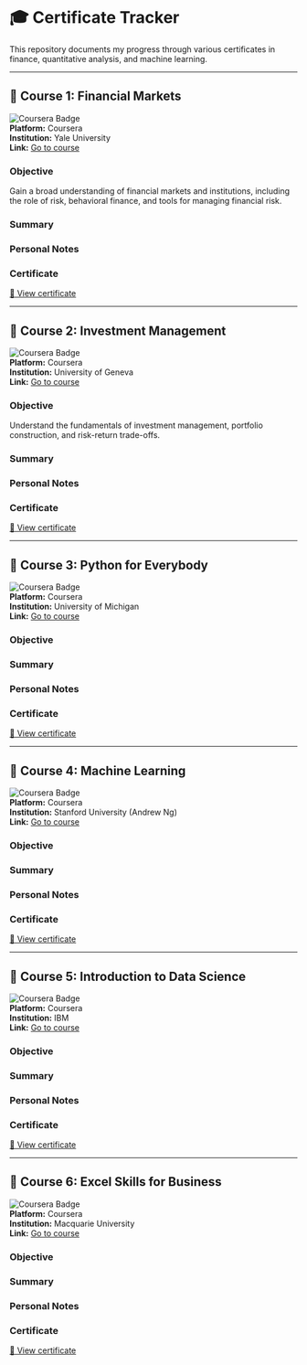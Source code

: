 # 🎓 Certificate Tracker

This repository documents my progress through various certificates in finance, quantitative analysis, and machine learning.

---

## 📘 Course 1: Financial Markets  
![Coursera Badge](https://img.shields.io/badge/Coursera-Financial_Markets-blue)  
**Platform:** Coursera  
**Institution:** Yale University  
**Link:** [Go to course](https://www.coursera.org/learn/financial-markets-global)

### Objective  
Gain a broad understanding of financial markets and institutions, including the role of risk, behavioral finance, and tools for managing financial risk.

### Summary  
<!-- Add summary here -->

### Personal Notes  
<!-- Add notes here -->

###  Certificate  
[📄 View certificate](certificates/financial_markets.pdf)

---

## 📘 Course 2: Investment Management  
![Coursera Badge](https://img.shields.io/badge/Coursera-Investment_Management-blue)  
**Platform:** Coursera  
**Institution:** University of Geneva  
**Link:** [Go to course](https://www.coursera.org/learn/investment-management)

### Objective  
Understand the fundamentals of investment management, portfolio construction, and risk-return trade-offs.

### Summary  
<!-- Add summary here -->

###  Personal Notes  
<!-- Add notes here -->

### Certificate  
[📄 View certificate](certificates/investment_management.pdf)

---

## 📘 Course 3: Python for Everybody  
![Coursera Badge](https://img.shields.io/badge/Coursera-Python_for_Everybody-blue)  
**Platform:** Coursera  
**Institution:** University of Michigan  
**Link:** [Go to course](https://www.coursera.org/specializations/python)

### Objective

### Summary  
<!-- Add summary here -->

###  Personal Notes  
<!-- Add notes here -->

### Certificate  
[📄 View certificate](certificates/python_for_everybody.pdf)

---

## 📘 Course 4: Machine Learning  
![Coursera Badge](https://img.shields.io/badge/Coursera-Machine_Learning-blue)  
**Platform:** Coursera  
**Institution:** Stanford University (Andrew Ng)  
**Link:** [Go to course](https://www.coursera.org/learn/machine-learning)

### Objective

### Summary  
<!-- Add summary here -->

###  Personal Notes  
<!-- Add notes here -->

### Certificate  
[📄 View certificate](certificates/machine_learning.pdf)

---

## 📘 Course 5: Introduction to Data Science  
![Coursera Badge](https://img.shields.io/badge/Coursera-Intro_to_Data_Science-blue)  
**Platform:** Coursera  
**Institution:** IBM  
**Link:** [Go to course](https://www.coursera.org/learn/what-is-datascience)

### Objective

### Summary  
<!-- Add summary here -->

###  Personal Notes  
<!-- Add notes here -->

### Certificate  
[📄 View certificate](certificates/data_science_ibm.pdf)

---

## 📘 Course 6: Excel Skills for Business  
![Coursera Badge](https://img.shields.io/badge/Coursera-Excel_Skills_for_Business-blue)  
**Platform:** Coursera  
**Institution:** Macquarie University  
**Link:** [Go to course](https://www.coursera.org/specializations/excel)

###  Objective

###  Summary  
<!-- Add summary here -->

###  Personal Notes  
<!-- Add notes here -->

###  Certificate  
[📄 View certificate](certificates/excel_skills.pdf)
